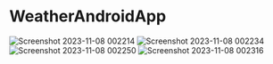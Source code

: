 # WeatherAndroidApp
![Screenshot 2023-11-08 002214](https://github.com/vikas02k02/WeatherAndroidApp/assets/110327151/df4c7aa7-054c-49e5-928f-f07b7b21bad9)
![Screenshot 2023-11-08 002234](https://github.com/vikas02k02/WeatherAndroidApp/assets/110327151/6e13e83f-761b-4378-bfbd-335ea298ee9e)
![Screenshot 2023-11-08 002250](https://github.com/vikas02k02/WeatherAndroidApp/assets/110327151/061156fc-c45b-492d-b897-d375c9165d8d)
![Screenshot 2023-11-08 002316](https://github.com/vikas02k02/WeatherAndroidApp/assets/110327151/4f1c73ab-acad-4cee-841b-6d5424dce49a)
